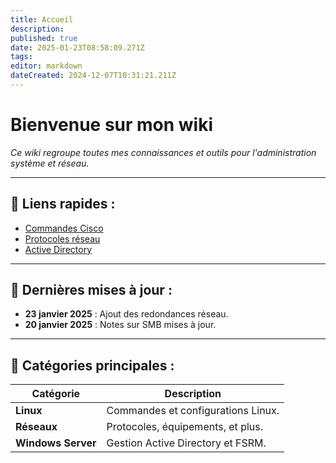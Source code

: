 ```yaml
---
title: Accueil
description: 
published: true
date: 2025-01-23T08:58:09.271Z
tags: 
editor: markdown
dateCreated: 2024-12-07T10:31:21.211Z
---
```


# Bienvenue sur mon wiki

*Ce wiki regroupe toutes mes connaissances et outils pour l'administration système et réseau.*

---

## 🔗 Liens rapides :
- [Commandes Cisco](/fr/Reseau/Commandes_cisco)
- [Protocoles réseau](/fr/Reseau/Protocoles)
- [Active Directory](fr/Windows-Server/Active_Directory)

---

## 📅 Dernières mises à jour :
- **23 janvier 2025** : Ajout des redondances réseau.
- **20 janvier 2025** : Notes sur SMB mises à jour.

---

## 📂 Catégories principales :

| **Catégorie**       | **Description**                      |
|----------------------|--------------------------------------|
| **Linux**           | Commandes et configurations Linux.  |
| **Réseaux**         | Protocoles, équipements, et plus.   |
| **Windows Server**  | Gestion Active Directory et FSRM.   |


